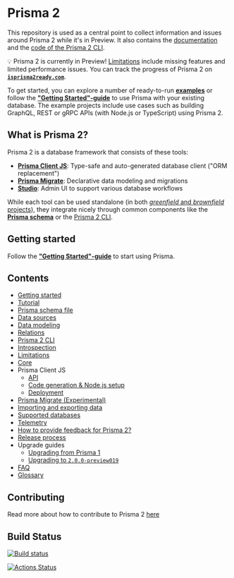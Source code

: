 # Prisma 2

This repository is used as a central point to collect information and issues around Prisma 2 while it's in Preview. It also contains the [documentation](./docs) and the [code of the Prisma 2 CLI](./cli).

💡 Prisma 2 is currently in Preview! [Limitations](./docs/limitations.md) include missing features and limited performance issues. You can track the progress of Prisma 2 on [**`isprisma2ready.com`**](https://www.isprisma2ready.com).

To get started, you can explore a number of ready-to-run [**examples**](https://github.com/prisma/prisma-examples/tree/prisma2) or follow the [**"Getting Started"-guide**](./docs/getting-started/README.md) to use Prisma with your existing database. The example projects include use cases such as building GraphQL, REST or gRPC APIs (with Node.js or TypeScript) using Prisma 2.

## What is Prisma 2?

Prisma 2 is a database framework that consists of these tools:

- [**Prisma Client JS**](https://github.com/prisma/prisma-client-js): Type-safe and auto-generated database client ("ORM replacement")
- [**Prisma Migrate**](https://github.com/prisma/migrate): Declarative data modeling and migrations
- [**Studio**](https://github.com/prisma/studio): Admin UI to support various database workflows

While each tool can be used standalone (in both [_greenfield_ and _brownfield_ projects](https://en.wikipedia.org/wiki/Brownfield_(software_development))), they integrate nicely through common components like the [**Prisma schema**](./docs/prisma-schema-file.md) or the [Prisma 2 CLI](./docs/prisma2-cli.md).

## Getting started

Follow the [**"Getting Started"-guide**](./docs/getting-started/README.md) to start using Prisma.

## Contents

- [Getting started](./docs/getting-started/README.md)
- [Tutorial](./docs/tutorial.md)
- [Prisma schema file](./docs/prisma-schema-file.md)
- [Data sources](./docs/data-sources.md)
- [Data modeling](./docs/data-modeling.md)
- [Relations](./docs/relations.md)
- [Prisma 2 CLI](./docs/prisma2-cli.md)
- [Introspection](./docs/introspection.md)
- [Limitations](./docs/limitations.md)
- [Core](./docs/core)
- Prisma Client JS
  - [API](./docs/prisma-client-js/api.md)
  - [Code generation & Node.js setup](./docs/prisma-client-js/codegen-and-node-setup.md)
  - [Deployment](./docs/prisma-client-js/deployment.md)
- [Prisma Migrate (Experimental)](./docs/prisma-migrate)
- [Importing and exporting data](./docs/import-and-export-data)
- [Supported databases](./docs/supported-databases.md)
- [Telemetry](./docs/telemetry.md)
- [How to provide feedback for Prisma 2?](./docs/prisma2-feedback.md)
- [Release process](./docs/releases.md)
- Upgrade guides
  - [Upgrading from Prisma 1](./docs/upgrade-guides/upgrading-from-prisma-1.md)
  - [Upgrading to `2.0.0-preview019`](./docs/upgrade-guides/upgrading-to-preview019.md)
- [FAQ](./docs/faq.md)
- [Glossary](./docs/glossary.md)

## Contributing

Read more about how to contribute to Prisma 2 [here](https://github.com/prisma/prisma2/blob/master/CONTRIBUTING.md)

## Build Status

[![Build status](https://badge.buildkite.com/590e1981074b70961362481ad8319a831b44a38c5d468d6408.svg)](https://buildkite.com/prisma/prisma2-test)

 [![Actions Status](https://github.com/prisma/prisma2-e2e-tests/workflows/test/badge.svg)](https://github.com/prisma/prisma2-e2e-tests/actions)
